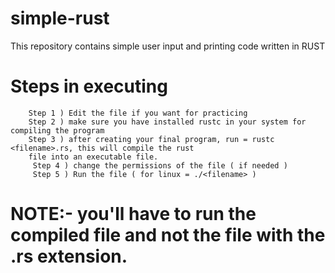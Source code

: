 # simple-rust
This repository contains simple user input and printing code written in RUST

# Steps in executing

        Step 1 ) Edit the file if you want for practicing
        Step 2 ) make sure you have installed rustc in your system for compiling the program
        Step 3 ) after creating your final program, run = rustc <filename>.rs, this will compile the rust
        file into an executable file.
         Step 4 ) change the permissions of the file ( if needed ) 
         Step 5 ) Run the file ( for linux = ./<filename> ) 
# NOTE:- you'll have to run the compiled file and not the file with the .rs extension.
